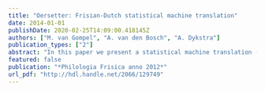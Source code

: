 ```yaml
---
title: "Oersetter: Frisian-Dutch statistical machine translation"
date: 2014-01-01
publishDate: 2020-02-25T14:09:00.418145Z
authors: ["M. van Gompel", "A. van den Bosch", "A. Dykstra"]
publication_types: ["2"]
abstract: "In this paper we present a statistical machine translation (SMT) system for Frisian to Dutch and Dutch to Frisian. A parallel training corpus has been established, which has subsequently been used to automatically learn a phrase-based SMT model. The translation system is built around the open-source SMT software Moses. The resulting system, named Oersetter , is released as a website for human end users, as well as a web service for software to interact with. We here discuss the workings, setup and performance of our system, which to our knowledge is the very first Frisian-Dutch SMT system."
featured: false
publication: "*Philologia Frisica anno 2012*"
url_pdf: "http://hdl.handle.net/2066/129749"
---
```


